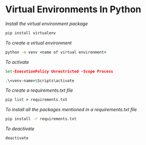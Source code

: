 # Virtual Environments In Python

*Install the virtual environment package*
```cmd
pip install virtualenv
```

*To create a virtual environment*
```cmd
python -m venv <name of virtual environment>
```

*To activate*
```cmd
Set-ExecutionPolicy Unrestricted -Scope Process

.\<venv-name>\Scripts\activate
```

*To create a requirements.txt file*
```cmd
pip list > requirements.txt
```

*To install all the packages mentioned in a requirements.txt file*
```cmd
pip install -r requirements.txt
```

*To deactivate*
```cmd
deactivate
```